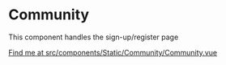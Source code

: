 # Community

This component handles the sign-up/register page

[Find me at src/components/Static/Community/Community.vue](https://github.com/FAIRsharing/fairsharing.github.io/tree/master/src/components/Static/Community/Community.vue)